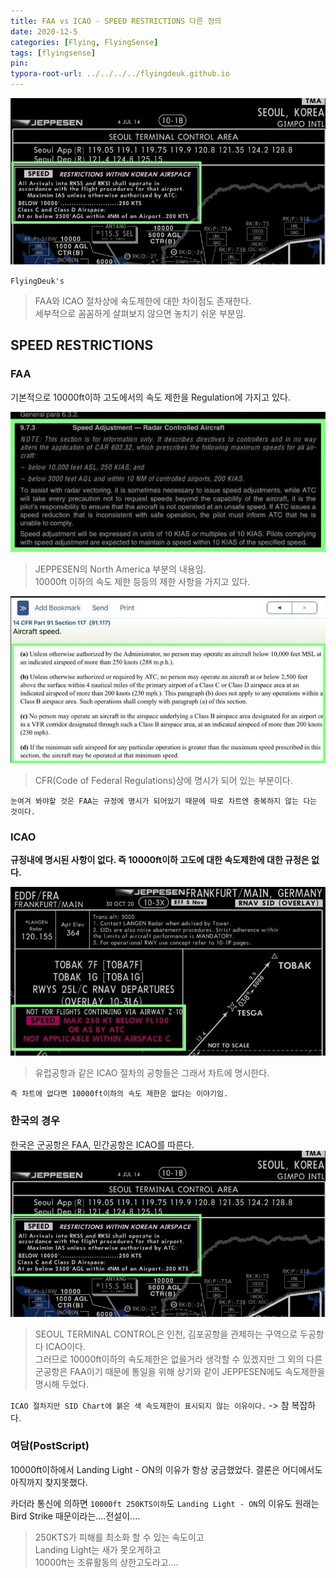 ```yaml
---
title: FAA vs ICAO - SPEED RESTRICTIONS 다른 정의
date: 2020-12-5
categories: [Flying, FlyingSense]
tags: [flyingsense]
pin:
typora-root-url: ../../../../flyingdeuk.github.io
---
```

![speed](/img/flying/sense/faaicao/spd4.jpg)

`FlyingDeuk's`
> FAA와 ICAO 절차상에 속도제한에 대한 차이점도 존재한다. <br>
세부적으로 꼼꼼하게 살펴보지 않으면 놓치기 쉬운 부분임.

## SPEED RESTRICTIONS

### FAA
기본적으로 10000ft이하 고도에서의 속도 제한을 Regulation에 가지고 있다.

![faa](/img/flying/sense/faaicao/spd1.jpg)

>JEPPESEN의 North America 부분의 내용임. <br>
10000ft 이하의 속도 제한 등등의 제한 사항을 가지고 있다.

![faa](/img/flying/sense/faaicao/spd2.jpg)
>CFR(Code of Federal Regulations)상에 명시가 되어 있는 부분이다.

`눈여겨 봐야할 것은 FAA는 규정에 명시가 되어있기 때문에 따로 차트엔 중복하지 않는 다는 것이다.`

### ICAO
**규정내에 명시된 사항이 없다. 즉 10000ft이하 고도에 대한 속도제한에 대한 규정은 없다.**

![faa](/img/flying/sense/faaicao/spd3.jpg)

>유럽공항과 같은 ICAO 절차의 공항들은 그래서 차트에 명시한다. <br>

`즉 차트에 없다면 10000ft이하의 속도 제한은 없다는 이야기임.`

### 한국의 경우
한국은 군공항은 FAA, 민간공항은 ICAO를 따른다.
![faa](/img/flying/sense/faaicao/spd4.jpg)
>SEOUL TERMINAL CONTROL은 인천, 김포공항을 관제하는 구역으로 두공항다 ICAO이다. <br>
그러므로 10000ft이하의 속도제한은 없을거라 생각할 수 있겠지만 그 외의 다른 군공항은 FAA이기 때문에 통일을 위해 상기와 같이 JEPPESEN에도 속도제한을 명시해 두었다. <br>

`ICAO 절차지만 SID Chart에 붉은 색 속도제한이 표시되지 않는 이유이다.` -> 참 복잡하다.

### 여담(PostScript)
10000ft이하에서 Landing Light - ON의 이유가 항상 궁금했었다.
결론은 어디에서도 아직까지 찾지못했다.

카더라 통신에 의하면 `10000ft 250KTS이하`도 `Landing Light - ON`의 이유도 원래는 Bird Strike 때문이라는....전설이....
> 250KTS가 피해를 최소화 할 수 있는 속도이고 <br>
Landing Light는 새가 못오게하고 <br>
10000ft는 조류활동의 상한고도라고....
